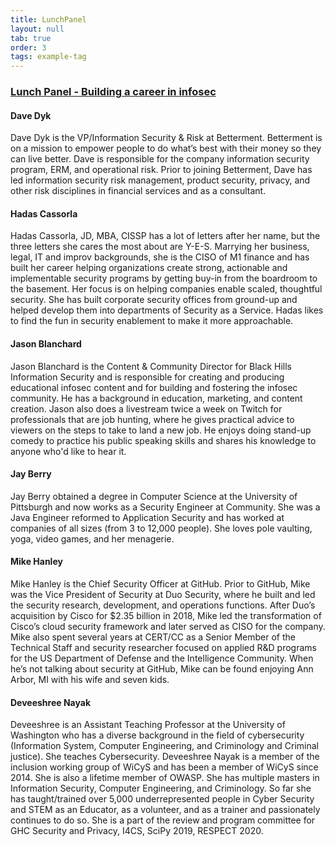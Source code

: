 ```yaml
---
title: LunchPanel
layout: null
tab: true
order: 3
tags: example-tag
---
```


### [Lunch Panel - Building a career in infosec](#lunch-panel-building-a-career-in-infosec)

#### Dave Dyk
Dave Dyk is the VP/Information Security & Risk at Betterment. Betterment is on a mission to empower people to do what’s best with their money so they can live better. Dave is responsible for the company information security program, ERM, and operational risk. Prior to joining Betterment, Dave has led information security risk management, product security, privacy, and other risk disciplines in financial services and as a consultant.

#### Hadas Cassorla
Hadas Cassorla, JD, MBA, CISSP has a lot of letters after her name, but the three letters she cares the most about are Y-E-S. Marrying her business, legal, IT and improv backgrounds, she is the CISO of M1 finance and has built her career helping organizations create strong, actionable and implementable security programs by getting buy-in from the boardroom to the basement. Her focus is on helping companies enable scaled, thoughtful security. She has built corporate security offices from ground-up and helped develop them into departments of Security as a Service. Hadas likes to find the fun in security enablement to make it more approachable.

#### Jason Blanchard
Jason Blanchard is the Content & Community Director for Black Hills Information Security and is responsible for creating and producing educational infosec content and for building and fostering the infosec community. He has a background in education, marketing, and content creation. Jason also does a livestream twice a week on Twitch for professionals that are job hunting, where he gives practical advice to viewers on the steps to take to land a new job. He enjoys doing stand-up comedy to practice his public speaking skills and shares his knowledge to anyone who'd like to hear it.

#### Jay Berry
Jay Berry obtained a degree in Computer Science at the University of Pittsburgh and now works as a Security Engineer at Community. She was a Java Engineer reformed to Application Security and has worked at companies of all sizes (from 3 to 12,000 people). She loves pole vaulting, yoga, video games, and her menagerie.

#### Mike Hanley
Mike Hanley is the Chief Security Officer at GitHub. Prior to GitHub, Mike was the Vice President of Security at Duo Security, where he built and led the security research, development, and operations functions. After Duo’s acquisition by Cisco for $2.35 billion in 2018, Mike led the transformation of Cisco’s cloud security framework and later served as CISO for the company. Mike also spent several years at CERT/CC as a Senior Member of the Technical Staff and security researcher focused on applied R&D programs for the US Department of Defense and the Intelligence Community. When he’s not talking about security at GitHub, Mike can be found enjoying Ann Arbor, MI with his wife and seven kids.

#### Deveeshree Nayak
Deveeshree is an Assistant Teaching Professor at the University of Washington who has a diverse background in the field of cybersecurity (Information System, Computer Engineering, and Criminology and Criminal justice). She teaches Cybersecurity. Deveeshree Nayak is a member of the inclusion working group of WiCyS and has been a member of WiCyS since 2014. She is also a lifetime member of OWASP. She has multiple masters in Information Security, Computer Engineering, and Criminology. So far she has taught/trained over 5,000 underrepresented people in Cyber Security and STEM as an Educator, as a volunteer, and as a trainer and passionately continues to do so. She is a part of the review and program committee for GHC Security and Privacy, I4CS, SciPy 2019, RESPECT 2020.